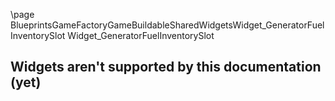 \page BlueprintsGameFactoryGameBuildableSharedWidgetsWidget_GeneratorFuelInventorySlot Widget_GeneratorFuelInventorySlot
## Widgets aren't supported by this documentation (yet)
